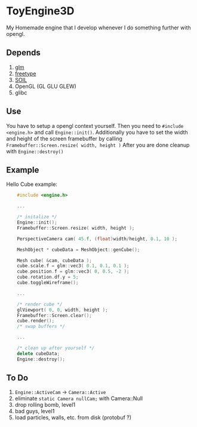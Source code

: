 # ToyEngine3D

My Homemade engine that I develop whenever I do something further with opengl.

## Depends

1. [glm](http://glm.g-truc.net/0.9.7/index.html)
2. [freetype](http://www.freetype.org/)
3. [SOIL](http://www.lonesock.net/soil.html)
4. OpenGL (GL GLU GLEW)
5. glibc

## Use

You have to setup a opengl context yourself. Then you need to `#include <engine.h>` and call `Engine::init()`. Additionally you have to set the width and height of the screen framebuffer by calling `Framebuffer::Screen.resize( width, height )`
After you are done cleanup with `Engine::destroy()`

## Example

Hello Cube example:

```C++
    #include <engine.h>

    ...

    /* initalize */
    Engine::init();
    Framebuffer::Screen.resize( width, height );

    PerspectiveCamera cam( 45.f, (float)width/height, 0.1, 10 );

    MeshObject * cubeData = MeshObject::genCube();

    Mesh cube( &cam, cubeData );
    cube.scale.f = glm::vec3( 0.1, 0.1, 0.1 );
    cube.position.f = glm::vec3( 0, 0.5, -2 );
    cube.rotation.df.y = 5;
    cube.toggleWireframe();

    ...

    /* render cube */
    glViewport( 0, 0, width, height );
    Framebuffer::Screen.clear();
    cube.render();
    /* swap buffers */

    ...

    /* clean up after yourself */
    delete cubeData;
    Engine::destroy();
```

## To Do

1. `Engine::ActiveCam` -> `Camera::Active`
2. eliminate `static Camera nullCam;` with Camera::Null
3. drop rolling bomb, level1
4. bad guys, level1
5. load particles, walls, etc. from disk (protobuf ?)